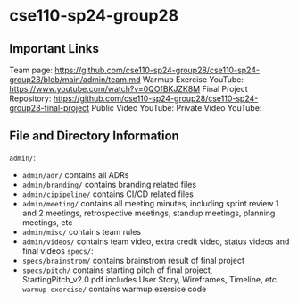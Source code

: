 # cse110-sp24-group28 

## Important Links
Team page: https://github.com/cse110-sp24-group28/cse110-sp24-group28/blob/main/admin/team.md
Warmup Exercise YouTube: https://www.youtube.com/watch?v=0QOfBKJZK8M 
Final Project Repository: https://github.com/cse110-sp24-group28/cse110-sp24-group28-final-project 
Public Video YouTube: 
Private Video YouTube: 

## File and Directory Information

`admin/`: 
- `admin/adr/` contains all ADRs 
- `admin/branding/` contains branding related files
- `admin/cipipeline/` contains CI/CD related files
- `admin/meeting/` contains all meeting minutes, including sprint review 1 and 2 meetings, retrospective meetings, standup meetings, planning meetings, etc
- `admin/misc/` contains team rules 
- `admin/videos/` contains team video, extra credit video, status videos and final videos
`specs/`:
- `specs/brainstrom/` contains brainstrom result of final project
- `specs/pitch/` contains starting pitch of final project, StartingPitch_v2.0.pdf includes User Story, Wireframes, Timeline, etc.
`warmup-exercise/` contains warmup exersice code
